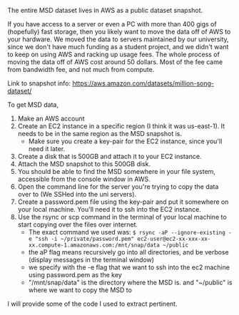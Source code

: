 The entire MSD dataset lives in AWS as a public dataset snapshot.

If you have access to a server or even a PC with more than 400 gigs of (hopefully) fast storage, then you likely want to 
move the data off of AWS to your hardware. We moved the data to servers maintained by our university, since we don't 
have much funding as a student project, and we didn't want to keep on using AWS and racking up usage fees.
The whole process of moving the data off of AWS cost around 50 dollars. Most of the fee came from bandwidth fee, and not
much from compute.

Link to snapshot info: https://aws.amazon.com/datasets/million-song-dataset/

To get MSD data,
1. Make an AWS account
2. Create an EC2 instance in a specific region (I think it was us-east-1). It needs to be in the same region as the MSD snapshot is.
    - Make sure you create a key-pair for the EC2 instance, since you'll need it later.
3. Create a disk that is 500GB and attach it to your EC2 instance.
4. Attach the MSD snapshot to this 500GB disk.
5. You should be able to find the MSD somewhere in your file system, accessible from the console window in AWS.
6. Open the command line for the server you're trying to copy the data over to (We SSHed into the uni servers).
7. Create a password.pem file using the key-pair and put it somewhere on your local machine. You'll need it to ssh into the EC2 instance.
8. Use the rsync or scp command in the terminal of your local machine to start copying over the files over internet.
    - The exact command we used was: `$ rsync -aP --ignore-existing -e "ssh -i ~/private/password.pem" ec2-user@ec2-xx-xxx-xx-xx.compute-1.amazonaws.com:/mnt/snap/data ~/public`
    - the aP flag means recursively go into all directories, and be verbose (display messages in the terminal window)
    - we specify with the -e flag that we want to ssh into the ec2 machine using password.pem as the key
    - "/mnt/snap/data" is the directory where the MSD is. and "~/public" is where we want to copy the MSD to


I will provide some of the code I used to extract pertinent.

